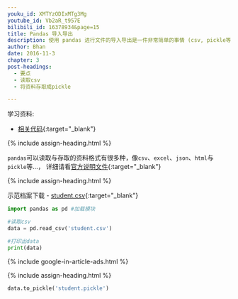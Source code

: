 ```yaml
---
youku_id: XMTYzODIxMTg3Mg
youtube_id: Vb2aR_t957E
bilibili_id: 16378934&page=15
title: Pandas 导入导出
description: 使用 pandas 进行文件的导入导出是一件非常简单的事情 (csv, pickle等).
author: Bhan
date: 2016-11-3
chapter: 3
post-headings:
  - 要点
  - 读取csv
  - 将资料存取成pickle

---
```


学习资料:
  * [相关代码](https://github.com/MorvanZhou/tutorials/tree/master/numpy%26pandas/15_read_to){:target="_blank"}

{% include assign-heading.html %}

`pandas`可以读取与存取的资料格式有很多种，像`csv`、`excel`、`json`、`html`与`pickle`等…，
详细请看[官方说明文件](http://pandas.pydata.org/pandas-docs/stable/io.html){:target="_blank"}

{% include assign-heading.html %}

示范档案下载 - [student.csv](https://github.com/MorvanZhou/tutorials/blob/master/numpy%26pandas/15_read_to/student.csv){:target="_blank"}

```python
import pandas as pd #加载模块

#读取csv
data = pd.read_csv('student.csv')

#打印出data
print(data)
```

{% include google-in-article-ads.html %}

{% include assign-heading.html %}

```python
data.to_pickle('student.pickle')
```